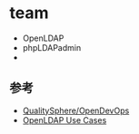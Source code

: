 # team

* OpenLDAP
* phpLDAPadmin
* 


## 参考

* [QualitySphere/OpenDevOps](https://github.com/QualitySphere/OpenDevOps)
* [OpenLDAP Use Cases](https://jumpcloud.com/blog/openldap-use-cases)
